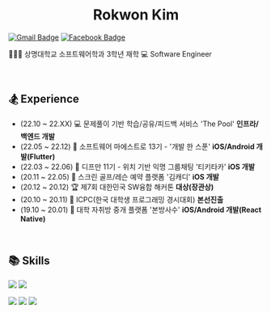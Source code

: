 <h1 align="center">Rokwon Kim</h1>

[![Gmail Badge](https://img.shields.io/badge/Gmail-d14836?style=flat-square&logo=Gmail&logoColor=white&link=mailto:rokwon79@gmail.com)](mailto:rokwon79@gmail.com) [![Facebook Badge](https://img.shields.io/badge/facebook-1877f2?style=flat-square&logo=facebook&logoColor=white&link=https://www.facebook.com/profile.php?id=100006676302174)](https://www.facebook.com/profile.php?id=100006676302174)


👨🏻‍🎓 상명대학교 소프트웨어학과 3학년 재학
💻 Software Engineer

<br>

## 🏂 Experience
- (22.10 ~ 22.XX) 💻 문제풀이 기반 학습/공유/피드백 서비스 'The Pool' **인프라/백엔드 개발**
- (22.05 ~ 22.12) 📱 소프트웨어 마에스트로 13기 - '개발 한 스푼' **iOS/Android 개발(Flutter)**
- (22.03 ~ 22.06) 📱 디프만 11기 - 위치 기반 익명 그룹채팅 '티키타카' **iOS 개발**
- (20.11 ~ 22.05) 📱 스크린 골프/레슨 예약 플랫폼 '김캐디' **iOS 개발**
- (20.12 ~ 20.12) 🏆 제7회 대한민국 SW융합 해커톤 **대상(장관상)**
- (20.10 ~ 20.11) 🥉 ICPC(한국 대학생 프로그래밍 경시대회) **본선진출**
- (19.10 ~ 20.01) 📱 대학 자취방 중개 플랫폼 '본방사수' **iOS/Android 개발(React Native)**

<br>

## 📚 Skills
<p align="left">
<img src="https://img.shields.io/badge/Swift-F05138?style=flat-square&logo=Swift&logoColor=white"/></a>
<img src="https://img.shields.io/badge/JavaScript-F7DF1E?style=flat-square&logo=JavaScript&logoColor=white"/></a>
</p>
<p align="left">
<img src="https://img.shields.io/badge/iOS-000000?style=flat-square&logo=Apple&logoColor=white"/></a>
<img src="https://img.shields.io/badge/NestJs-E0234E?style=flat-square&logo=NestJs&logoColor=white"/></a>
<img src="https://img.shields.io/badge/AWS-232F3E?style=flat-square&logo=AmazonAWS&logoColor=white"/></a>
</p>
